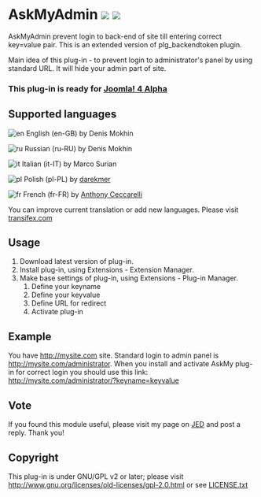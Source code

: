 # AskMyAdmin ![](https://img.shields.io/badge/joomla-3.x-yellow.svg?style=plastic) ![](https://img.shields.io/badge/joomla-4.x--alpha-blue.svg?style=plastic) #
AskMyAdmin prevent login to back-end of site till entering correct key=value pair. This is an extended version of plg_backendtoken plugin.
 
Main idea of this plug-in - to prevent login to administrator's panel by using standard URL. It will hide your admin part of site.

### This plug-in is ready for [Joomla! 4 Alpha](https://github.com/joomla/joomla-cms/tree/4.0-dev) ###
 
## Supported languages ##
![en](https://mokhin-tech.ru/media/mod_languages/images/en.gif) English (en-GB) by Denis Mokhin

![ru](https://mokhin-tech.ru/media/mod_languages/images/ru.gif) Russian (ru-RU) by Denis Mokhin

![it](https://mokhin-tech.ru/media/mod_languages/images/it.gif) Italian (it-IT) by Marco Surian

![pl](https://mokhin-tech.ru/media/mod_languages/images/pl.gif) Polish (pl-PL) by [darekmer](https://www.transifex.com/user/profile/darekmer/)

![fr](https://mokhin-tech.ru/media/mod_languages/images/fr.gif) French (fr-FR) by [Anthony Ceccarelli](https://www.stereonomy.com/)

You can improve current translation or add new languages. Please visit [transifex.com](https://www.transifex.com/mokhin/askmyadmin/)

## Usage ##
1. Download latest version of plug-in.
2. Install plug-in, using Extensions - Extension Manager.
3. Make base settings of plug-in, using Extensions - Plug-in Manager.
    1. Define your keyname
    2. Define your keyvalue
    3. Define URL for redirect
    4. Activate plug-in

## Example ##
You have http://mysite.com site. Standard login to admin panel is http://mysite.com/administrator. When you install and activate AskMy plug-in for correct login you should use this link: http://mysite.com/administrator/?keyname=keyvalue

## Vote ##
If you found this module useful, please visit my page on [JED](http://extensions.joomla.org/extensions/extension/access-a-security/site-security/askmyadmin) and post a reply. Thank you!

## Copyright ##
This plug-in is under GNU/GPL v2 or later; please visit http://www.gnu.org/licenses/old-licenses/gpl-2.0.html or see [LICENSE.txt](LICENSE.txt)